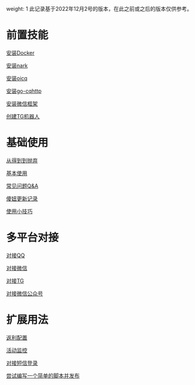 
weight: 1
此记录基于2022年12月2号的版本，在此之前或之后的版本仅供参考。

# 前置技能

[安装Docker](https://flowus.cn/60731c5e-9615-4b2c-9add-9fcbb32423db)

[安装nark](https://flowus.cn/782c5331-9ce7-420e-800e-62d8aae8ee49)

[安装oicq](https://flowus.cn/bbc46811-a779-4993-b38d-88e172343c76)

[安装go-cqhttp](https://flowus.cn/ef63fbc0-37ce-4d04-bb1e-4f31e1503aa0)

[安装微信框架](https://flowus.cn/7306c516-8d10-4c1a-8dae-3f8966289054)

[创建TG机器人](https://flowus.cn/9c8d2aff-c11d-4ac3-82d6-23ee0c28ea47)

# 基础使用

[从得到到抛弃](https://flowus.cn/8ecddc8b-b803-46a0-b950-b6448d3c0d00)

[基本使用](https://flowus.cn/a17c40b1-5a93-48dc-a507-a72394d67b54)

[常见问题Q&A](https://flowus.cn/74edf510-b6f2-44ee-b8b8-f83aa8df78b1)

[傻妞更新记录](https://flowus.cn/bc6d66df-b118-42a9-8902-ccbc60efd54f)

[使用小技巧](https://flowus.cn/6f668a87-b84d-4d5c-8db0-1889826a1e6b)

# 多平台对接

[对接QQ](https://flowus.cn/ba1685e8-7680-45b5-8c9e-167761163cd4)

[对接微信](https://flowus.cn/b4773a6e-79af-424b-a7d8-0082da49d172)

[对接TG](https://flowus.cn/8dc5e060-13d2-49d5-909b-65f9973c8269)

[对接微信公众号](https://flowus.cn/25553c1c-6e8b-4c38-a7c1-e2967f424a49)

# 扩展用法

[返利配置](https://flowus.cn/2e840ff8-ee15-4b2b-9085-6f4c1160f604)

[活动监控](https://flowus.cn/1df9b0ba-47d4-4666-a76a-63f829c73b35)

[对接短信登录](https://flowus.cn/4f1a8449-d256-46f1-9924-6f9778b7f988)

[尝试编写一个简单的脚本并发布](https://flowus.cn/dc8159e4-9b1e-4668-8b88-72357a8c1dfc)

